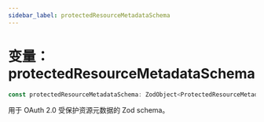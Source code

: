 ```yaml
---
sidebar_label: protectedResourceMetadataSchema
---
```


# 变量：protectedResourceMetadataSchema

```ts
const protectedResourceMetadataSchema: ZodObject<ProtectedResourceMetadata>;
```

用于 OAuth 2.0 受保护资源元数据的 Zod schema。